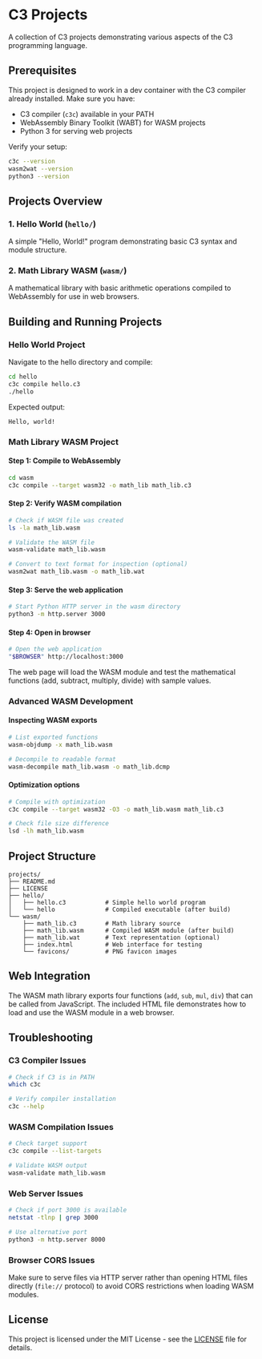 # C3 Projects

A collection of C3 projects demonstrating various aspects of the C3 programming language.

## Prerequisites

This project is designed to work in a dev container with the C3 compiler already installed. Make sure you have:
- C3 compiler (`c3c`) available in your PATH
- WebAssembly Binary Toolkit (WABT) for WASM projects
- Python 3 for serving web projects

Verify your setup:
```bash
c3c --version
wasm2wat --version
python3 --version
```

## Projects Overview

### 1. Hello World (`hello/`)
A simple "Hello, World!" program demonstrating basic C3 syntax and module structure.

### 2. Math Library WASM (`wasm/`)
A mathematical library with basic arithmetic operations compiled to WebAssembly for use in web browsers.

## Building and Running Projects

### Hello World Project

Navigate to the hello directory and compile:
```bash
cd hello
c3c compile hello.c3
./hello
```

Expected output:
```
Hello, world!
```

### Math Library WASM Project

#### Step 1: Compile to WebAssembly
```bash
cd wasm
c3c compile --target wasm32 -o math_lib math_lib.c3
```

#### Step 2: Verify WASM compilation
```bash
# Check if WASM file was created
ls -la math_lib.wasm

# Validate the WASM file
wasm-validate math_lib.wasm

# Convert to text format for inspection (optional)
wasm2wat math_lib.wasm -o math_lib.wat
```

#### Step 3: Serve the web application
```bash
# Start Python HTTP server in the wasm directory
python3 -m http.server 3000
```

#### Step 4: Open in browser
```bash
# Open the web application
"$BROWSER" http://localhost:3000
```

The web page will load the WASM module and test the mathematical functions (add, subtract, multiply, divide) with sample values.

### Advanced WASM Development

#### Inspecting WASM exports
```bash
# List exported functions
wasm-objdump -x math_lib.wasm

# Decompile to readable format
wasm-decompile math_lib.wasm -o math_lib.dcmp
```

#### Optimization options
```bash
# Compile with optimization
c3c compile --target wasm32 -O3 -o math_lib.wasm math_lib.c3

# Check file size difference
lsd -lh math_lib.wasm
```

## Project Structure

```
projects/
├── README.md
├── LICENSE
├── hello/
│   ├── hello.c3           # Simple hello world program
│   └── hello              # Compiled executable (after build)
└── wasm/
    ├── math_lib.c3        # Math library source
    ├── math_lib.wasm      # Compiled WASM module (after build)
    ├── math_lib.wat       # Text representation (optional)
    ├── index.html         # Web interface for testing
    └── favicons/          # PNG favicon images
```

## Web Integration

The WASM math library exports four functions (`add`, `sub`, `mul`, `div`) that can be called from JavaScript. The included HTML file demonstrates how to load and use the WASM module in a web browser.

## Troubleshooting

### C3 Compiler Issues
```bash
# Check if C3 is in PATH
which c3c

# Verify compiler installation
c3c --help
```

### WASM Compilation Issues
```bash
# Check target support
c3c compile --list-targets

# Validate WASM output
wasm-validate math_lib.wasm
```

### Web Server Issues
```bash
# Check if port 3000 is available
netstat -tlnp | grep 3000

# Use alternative port
python3 -m http.server 8000
```

### Browser CORS Issues
Make sure to serve files via HTTP server rather than opening HTML files directly (`file://` protocol) to avoid CORS restrictions when loading WASM modules.

## License

This project is licensed under the MIT License - see the [LICENSE](LICENSE) file for details.
